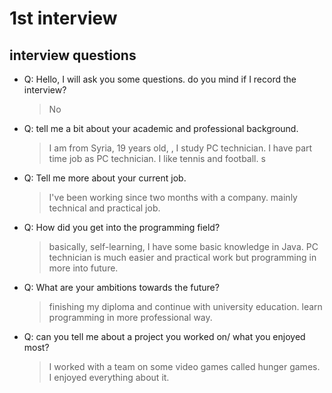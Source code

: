# 1st interview

## interview questions

- Q: Hello, I will ask you some questions. do you mind if I record the
  interview?

  > No

- Q: tell me a bit about your academic and professional background.

  > I am from Syria, 19 years old, , I study PC technician. I have part time job
  > as PC technician. I like tennis and football. s

- Q: Tell me more about your current job.

  > I've been working since two months with a company. mainly technical and
  > practical job.

- Q: How did you get into the programming field?

  > basically, self-learning, I have some basic knowledge in Java. PC technician
  > is much easier and practical work but programming in more into future.

- Q: What are your ambitions towards the future?

  > finishing my diploma and continue with university education. learn
  > programming in more professional way.

- Q: can you tell me about a project you worked on/ what you enjoyed most?

  > I worked with a team on some video games called hunger games. I enjoyed
  > everything about it.
